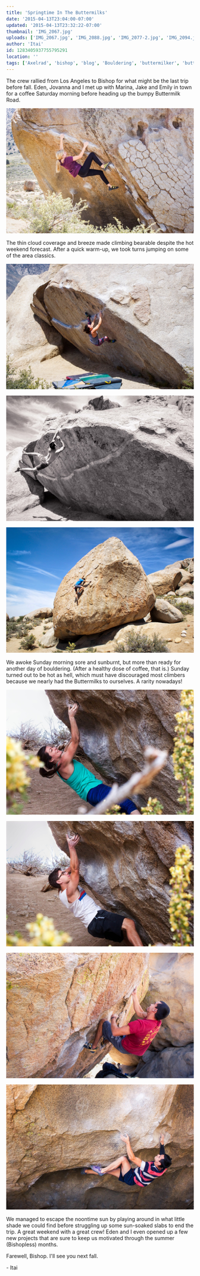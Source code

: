 ```yaml
---
title: 'Springtime In The Buttermilks'
date: '2015-04-13T23:04:00-07:00'
updated: '2015-04-13T23:32:22-07:00'
thumbnail: 'IMG_2067.jpg'
uploads: ['IMG_2067.jpg', 'IMG_2088.jpg', 'IMG_2077-2.jpg', 'IMG_2094.jpg', 'IMG_2116.jpg', 'IMG_2117.jpg', 'IMG_2105.jpg', 'IMG_2169.jpg']
author: 'Itai'
id: 1283405937755795291
location: ''
tags: ['Axelrad', 'bishop', 'blog', 'Bouldering', 'buttermilker', 'buttermilks', 'California', 'Climbing', 'Eden', 'Five', 'Five Ten', 'granite', 'highball', 'hot', 'Itai', 'Photo']
---
```


The crew rallied from Los Angeles to Bishop for what might be the last trip before fall. Eden, Jovanna and I met up with Marina, Jake and Emily in town for a coffee Saturday morning before heading up the bumpy Buttermilk Road.

![Jovanna taking on Hero Roof, (V0)](uploads/IMG_2067.jpg)

The thin cloud coverage and breeze made climbing bearable despite the hot weekend forecast. After a quick warm-up, we took turns jumping on some of the area classics.

![Emily, nearing the end of the mega-classic Iron Man, (V4)](uploads/IMG_2088.jpg)

![Itai catching the lip on Iron Fly, (V9)](uploads/IMG_2077-2.jpg)

![Itai enjoying some sunny slab climbing on Pope's Problem, (V4)](uploads/IMG_2094.jpg)

We awoke Sunday morning sore and sunburnt, but more than ready for another day of bouldering. (After a healthy dose of coffee, that is.) Sunday turned out to be hot as hell, which must have discouraged most climbers because we nearly had the Buttermilks to ourselves. A rarity nowadays!

![Marina, on a surprisingly fun Unnamed, (V7)](uploads/IMG_2116.jpg)

![Jake, on the same climb.](uploads/IMG_2117.jpg)

![Danny sending the burly Cave Route, (V6)](uploads/IMG_2105.jpg)

![Eden piecing together The Buttermilker Stand, (V12)](uploads/IMG_2169.jpg)

We managed to escape the noontime sun by playing around in what little shade we could find before struggling up some sun-soaked slabs to end the trip. A great weekend with a great crew! Eden and I even opened up a few new projects that are sure to keep us motivated through the summer (Bishopless) months.

Farewell, Bishop. I'll see you next fall.

\- Itai
